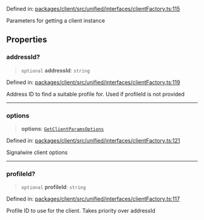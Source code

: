Defined in: [packages/client/src/unified/interfaces/clientFactory.ts:115](https://github.com/signalwire/signalwire-js/blob/52fa77b6c8db68f4c99b30b3776f45a4309e15bf/packages/client/src/unified/interfaces/clientFactory.ts#L115)

Parameters for getting a client instance

## Properties

### addressId?

> `optional` **addressId**: `string`

Defined in: [packages/client/src/unified/interfaces/clientFactory.ts:119](https://github.com/signalwire/signalwire-js/blob/52fa77b6c8db68f4c99b30b3776f45a4309e15bf/packages/client/src/unified/interfaces/clientFactory.ts#L119)

Address ID to find a suitable profile for. Used if profileId is not provided

***

### options

> **options**: [`GetClientParamsOptions`](../type-aliases/GetClientParamsOptions.md)

Defined in: [packages/client/src/unified/interfaces/clientFactory.ts:121](https://github.com/signalwire/signalwire-js/blob/52fa77b6c8db68f4c99b30b3776f45a4309e15bf/packages/client/src/unified/interfaces/clientFactory.ts#L121)

Signalwire client options

***

### profileId?

> `optional` **profileId**: `string`

Defined in: [packages/client/src/unified/interfaces/clientFactory.ts:117](https://github.com/signalwire/signalwire-js/blob/52fa77b6c8db68f4c99b30b3776f45a4309e15bf/packages/client/src/unified/interfaces/clientFactory.ts#L117)

Profile ID to use for the client. Takes priority over addressId
